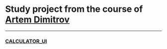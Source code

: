 # Study project from the course of [Artem Dimitrov](https://www.youtube.com/c/ArtemDimitrov)
---
### [CALCULATOR_UI](https://nardosha.github.io/CALCULATOR_UI/)
